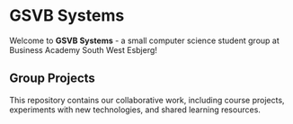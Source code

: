 # GSVB Systems

Welcome to **GSVB Systems** - a small computer science student group at Business Academy South West Esbjerg! 

## Group Projects

This repository contains our collaborative work, including course projects, experiments with new technologies, and shared learning resources.
